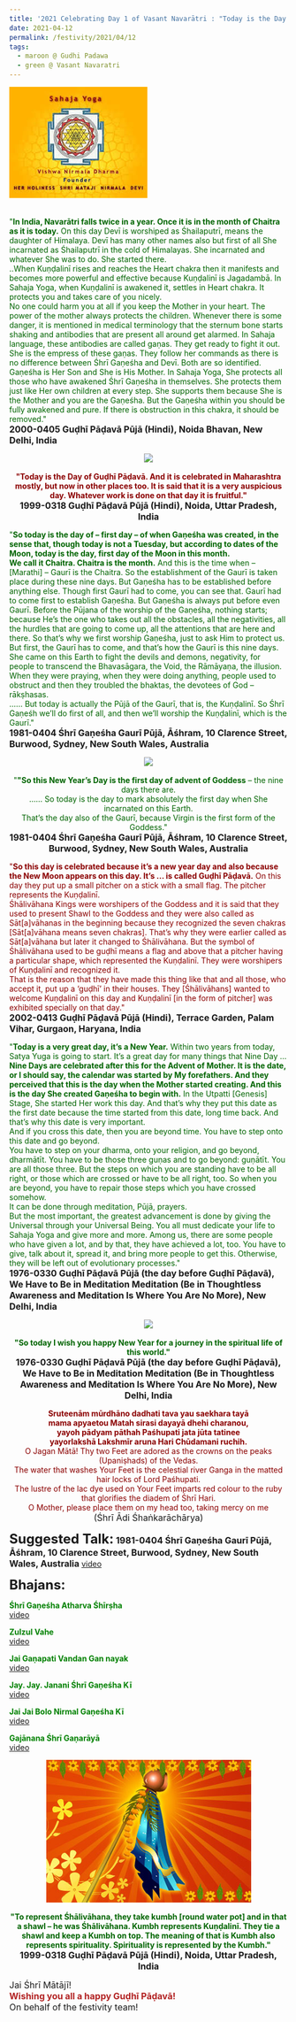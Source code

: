 ```yaml
---
title: '2021 Celebrating Day 1 of Vasant Navarātri : "Today is the Day of Guḍhī Pāḍavā." '
date: 2021-04-12
permalink: /festivity/2021/04/12
tags:
  - maroon @ Gudhi Padawa
  - green @ Vasant Navaratri
---
```


<div style="text-align: left"><img src="/images/image1.png" width="250" /></div><br>

<p>
<font color="DarkGreen">"<b>In India, Navarātri falls twice in a year. Once it is in the month of Chaitra as it is today.</b> On this day Devī is worshiped as Śhailaputrī, means the daughter of Himalaya. Devī has many other names also but first of all She incarnated as Śhailaputrī in the cold of Himalayas. She incarnated and whatever She was to do. She started there.<br>
..When Kuṇḍalinī rises and reaches the Heart chakra then it manifests and becomes more powerful and effective because Kuṇḍalinī is Jagadambā. In Sahaja Yoga, when Kuṇḍalinī is awakened it, settles in Heart chakra. It protects you and takes care of you nicely.<br>
No one could harm you at all if you keep the Mother in your heart. The power of the mother always protects the children. Whenever there is some danger, it is mentioned in medical terminology that the sternum bone starts shaking and antibodies that are present all around get alarmed. In Sahaja language, these antibodies are called gaṇas. They get ready to fight it out. She is the empress of these gaṇas. They follow her commands as there is no difference between Śhrī Gaṇeśha and Devī. Both are so identified.<br>
Gaṇeśha is Her Son and She is His Mother. In Sahaja Yoga, She protects all those who have awakened Śhrī Gaṇeśha in themselves. She protects them just like Her own children at every step. She supports them because She is the Mother and you are the Gaṇeśha. But the Gaṇeśha within you should be fully awakened and pure. If there is obstruction in this chakra, it should be removed."</font><br>
<font size="+0"><b>2000-0405 Guḍhī Pāḍavā Pūjā (Hindi), Noida Bhavan, New Delhi, India</b></font>
</p>

<div style="text-align: center"><img src="https://pub-1e517d8c73a64c9c82977d676b1fff72.r2.dev/image662.png" /></div>

<p style="text-align:center;">
<font color="DarkRed"><b>"Today is the Day of Guḍhī Pāḍavā. And it is celebrated in Maharashtra mostly, but now in other places too. 
It is said that it is a very auspicious day. Whatever work is done on that day it is fruitful."</b></font><br>
<font size="+0"><b>1999-0318 Guḍhī Pāḍavā Pūjā (Hindi), Noida, Uttar Pradesh, India</b></font>
</p>

<p>
<font color="DarkGreen">"<b>So today is the day of – first day – of when Gaṇeśha was created, in the sense that, though today is not a Tuesday, but according to dates of the Moon, today is the day, first day of the Moon in this month.<br>
We call it Chaitra. Chaitra is the month.</b> And this is the time when – [Marathi] – Gaurī is the Chaitra. So the establishment of the Gaurī is taken place during these nine days. But Gaṇeśha has to be established before anything else. Though first Gaurī had to come, you can see that. Gaurī had to come first to establish Gaṇeśha. But Gaṇeśha is always put before even Gaurī. Before the Pūjana of the worship of the Gaṇeśha, nothing starts; because He’s the one who takes out all the obstacles, all the negativities, all the hurdles that are going to come up, all the attentions that are here and there. So that’s why we first worship Gaṇeśha, just to ask Him to protect us.<br>
But first, the Gaurī has to come, and that’s how the Gaurī is this nine days. She came on this Earth to fight the devils and demons, negativity, for people to transcend the Bhavasāgara, the Void, the Rāmāyaṇa, the illusion. When they were praying, when they were doing anything, people used to obstruct and then they troubled the bhaktas, the devotees of God – rākṣhasas.<br>
...... But today is actually the Pūjā of the Gaurī, that is, the Kuṇḍalinī. So Śhrī Gaṇeśh we’ll do first of all, and then we’ll worship the Kuṇḍalinī, which is the Gaurī."</font><br>
<font size="+0"><b>1981-0404 Śhrī Gaṇeśha Gaurī Pūjā, Āśhram, 10 Clarence Street, Burwood, Sydney, New South Wales, Australia</b></font>
</p>

<div style="text-align: center"><img src="https://pub-1e517d8c73a64c9c82977d676b1fff72.r2.dev/image663.png" /></div>

<p style="text-align:center;">
<font color="DarkGreen">"<b>"So this New Year’s Day is the first day of advent of Goddess</b> – the nine days there are.<br>
...... So today is the day to mark absolutely the first day when She incarnated on this Earth.<br>
That’s the day also of the Gaurī, because Virgin is the first form of the Goddess."</font><br>
<font size="+0"><b>1981-0404 Śhrī Gaṇeśha Gaurī Pūjā, Āśhram, 10 Clarence Street, Burwood, Sydney, New South Wales, Australia</b></font>
</p>

<p>
<font color="DarkRed">"<b>So this day is celebrated because it’s a new year day and also because the New Moon appears on this day. It’s ... is called Guḍhī Pāḍavā.</b> On this day they put up a small pitcher on a stick with a small flag. The pitcher represents the Kuṇḍalinī.<br>
Śhālivāhana Kings were worshipers of the Goddess and it is said that they used to present Shawl to the Goddess and they were also called as Sāt[a]vāhanas in the beginning because they recognized the seven chakras [Sāt[a]vāhana means seven chakras]. That’s why they were earlier called as Sāt[a]vāhana but later it changed to Śhālivāhana. But the symbol of Śhālivāhana used to be guḍhī means a flag and above that a pitcher having a particular shape, which represented the Kuṇḍalinī. They were worshipers of Kuṇḍalinī and recognized it.<br>
That is the reason that they have made this thing like that and all those, who accept it, put up a ‘guḍhī’ in their houses. They [Śhālivāhans] wanted to welcome Kuṇḍalinī on this day and Kuṇḍalinī [in the form of pitcher] was exhibited specially on that day."</font><br>
<font size="+0"><b>2002-0413 Guḍhī Pāḍavā Pūjā (Hindi), Terrace Garden, Palam Vihar, Gurgaon, Haryana, India</b></font>
</p>

<p>
<font color="DarkGreen">"<b>Today is a very great day, it’s a New Year.</b> Within two years from today, Satya Yuga is going to start. It’s a great day for many things that Nine Day ... <b>Nine Days are celebrated after this for the Advent of Mother. It is the date, or I should say, the calendar was started by My forefathers. And they perceived that this is the day when the Mother started creating. And this is the day She created Gaṇeśha to begin with.</b> In the Utpatti [Genesis] Stage, She started Her work this day. And that’s why they put this date as the first date because the time started from this date, long time back. And that’s why this date is very important.<br>
And if you cross this date, then you are beyond time. You have to step onto this date and go beyond.<br>
You have to step on your dharma, onto your religion, and go beyond, dharmātīt. You have to be those three guṇas and to go beyond: guṇātīt. You are all those three.
But the steps on which you are standing have to be all right, or those which are crossed or have to be all right, too. So when you are beyond, you have to repair those steps which you have crossed somehow.<br>
It can be done through meditation, Pūjā, prayers.<br>
But the most important, the greatest advancement is done by giving the Universal through your Universal Being. You all must dedicate your life to Sahaja Yoga and give more and more. Among us, there are some people who have given a lot, and by that, they have achieved a lot, too. You have to give, talk about it, spread it, and bring more people to get this. Otherwise, they will be left out of evolutionary processes."</font><br>
<font size="+0"><b>1976-0330 Guḍhī Pāḍavā Pūjā (the day before Guḍhī Pāḍavā), We Have to Be in Meditation Meditation (Be in Thoughtless Awareness and Meditation Is Where You Are No More), New Delhi, India</b></font>
</p>

<div style="text-align: center"><img src="https://pub-1e517d8c73a64c9c82977d676b1fff72.r2.dev/image664.png" /></div>

<p style="text-align:center;">
<font color="DarkGreen"><b>"So today I wish you happy New Year for a journey in the spiritual life of this world."</b></font><br>
<font size="+0"><b>1976-0330 Guḍhī Pāḍavā Pūjā (the day before Guḍhī Pāḍavā), We Have to Be in Meditation Meditation (Be in Thoughtless Awareness and Meditation Is Where You Are No More), New Delhi, India</b></font>
</p>

<p style="text-align:center;">
<font color="DarkRed"><b>Sruteenām mūrdhāno dadhati tava yau saekhara tayā<br>
mama apyaetou Matah sirasi dayayā dhehi charanou,<br>
yayoh pādyam pāthah Paśhupati jata jūta tatinee<br>
yayorlakshā Lakshmīr aruna Hari Chūdamani ruchih.</b><br>
O Jagan Mātā! Thy two Feet are adored as the crowns on the peaks (Upaniṣhads) of the Vedas.<br>
The water that washes Your Feet is the celestial river Ganga in the matted hair locks of Lord Paśhupati.<br>
The lustre of the lac dye used on Your Feet imparts red colour to the ruby that glorifies the diadem of Śhrī Hari.<br>
O Mother, please place them on my head too, taking mercy on me</font><br>
<font size="+0">(Śhrī Ādi Śhaṅkarāchārya)</font>
</p>

<font size="+2"><b>Suggested Talk:</b></font> 
<font size="+0"><b>1981-0404 Śhrī Gaṇeśha Gaurī Pūjā, Āśhram, 10 Clarence Street, Burwood, Sydney, New South Wales, Australia</b></font>
<a href="https://www.youtube.com/watch?v=70yj67esWFo&t=2s&ab_channel=TeachingsofH.H.ShriMatajiNirmalaDevi"> video</a><br>

<font size="+2"><b>Bhajans:</b></font>

<p>
<font color="green"><b>Śhrī Gaṇeśha Atharva Śhīrṣha</b></font><br>
<a href="https://seven-teams.github.io/Videos_Links.html">video</a>
</p>

<p>
<font color="green"><b>Zulzul Vahe</b></font><br>
<a href="https://www.youtube.com/watch?v=TbbNsFKL07c&ab_channel=VIOLONISTUL">video</a>
</p>

<p>
<font color="green"><b>Jai Gaṇapati Vandan Gan nayak</b></font><br>
<a href="https://www.youtube.com/watch?v=UYUFjJDsD48&ab_channel=SahajaYoga">video</a>
</p>
 
<p>
<font color="green"><b>Jay. Jay. Janani Śhrī Gaṇeśha Kī</b></font><br>
<a href="https://www.youtube.com/watch?v=osyZMyvmqfA&ab_channel=VIOLONISTUL">video</a> 
</p>

<p>
<font color="green"><b>Jai Jai Bolo Nirmal Gaṇeśha Kī</b></font><br>
<a href="https://www.youtube.com/watch?v=9r2eVWLg4mo&ab_channel=SahajaYoga">video</a> 
</p>

<p>
<font color="green"><b>Gajānana Śhrī Gaṇarāyā</b></font><br>
<a href="https://seven-teams.github.io/Videos_Links.html">video</a>
</p>

<div style="text-align: center"><img src="/images/image665.png" /></div>

<p style="text-align:center;">
<font color="DarkGreen"><b>"To represent Śhālivāhana, they take kumbh [round water pot] and in that a shawl – he was Śhālivāhana. Kumbh represents Kuṇḍalinī. They tie a shawl and keep a Kumbh on top. The meaning of that is Kumbh also represents spirituality. Spirituality is represented by the Kumbh."</b></font><br>
<font size="+0"><b>1999-0318 Guḍhī Pāḍavā Pūjā (Hindi), Noida, Uttar Pradesh, India</b></font>
</p>

<p>
<font size="+0">Jai Śhrī Mātājī!<br>
<font color="FireBrick"><b>Wishing you all a happy Guḍhī Pāḍavā!</b></font><br>
On behalf of the festivity team!</font>
</p>